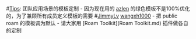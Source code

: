 
#[Tips](Tips.md): 团队应用场景的模板定制
    - 因为现在用的 [azlen](azlen.md) 的绿色模板不是100%优化的，为了兼顾所有成员定义模板的需要 #[JimmyLv](JimmyLv.md) [wangxh1000](wangxh1000.md)
        - 把 public roam 的模板调为默认
        - 请大家用 [Roam Toolkit](Roam Toolkit.md) 插件做各自的定制
